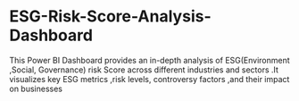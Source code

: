 # ESG-Risk-Score-Analysis-Dashboard
This Power BI Dashboard provides an in-depth analysis of ESG(Environment ,Social, Governance) risk Score across different industries and sectors .It visualizes key ESG metrics ,risk levels, controversy factors ,and their impact on businesses
